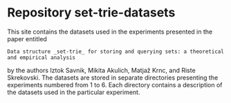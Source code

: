 # Repository **set-trie-datasets**

This site contains the datasets used in the experiments presented in the paper entitled 
```
Data structure _set-trie_ for storing and querying sets: a theoretical and empirical analysis
```
by the authors Iztok Savnik, Mikita Akulich, Matjaž Krnc, and Riste Skrekovski. The datasets are stored in separate directories presenting the experiments numbered from 1 to 6. Each directory contains a description of the datasets used in the particular experiment. 
